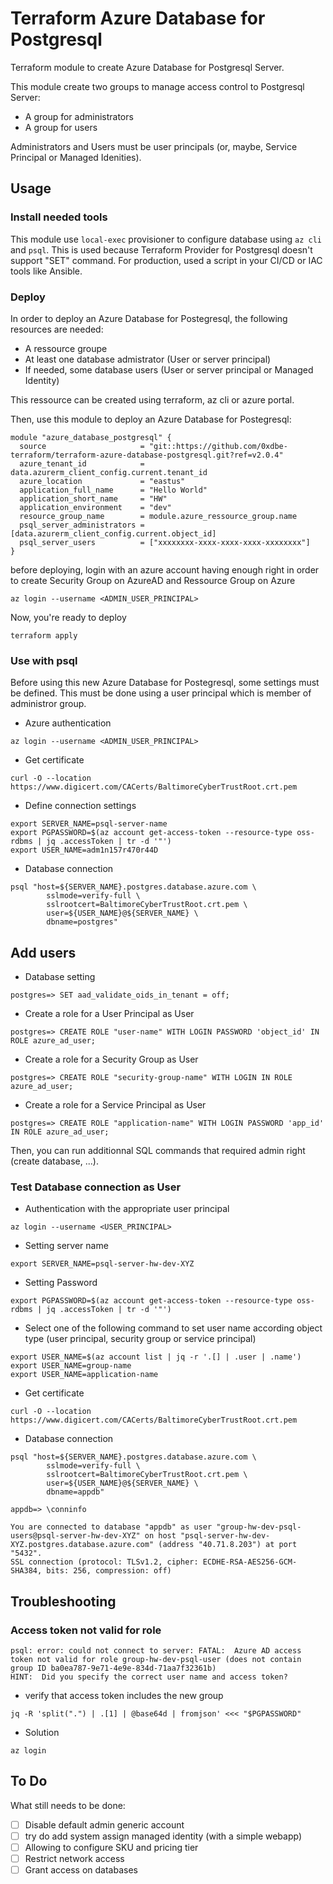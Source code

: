 # Terraform Azure Database for Postgresql

Terraform module to create Azure Database for Postgresql Server.

This module create two groups to manage access control to Postgresql Server:

- A group for administrators
- A group for users

Administrators and Users must be user principals (or, maybe, Service Principal or Managed Idenities).

## Usage

### Install needed tools

This module use ``local-exec`` provisioner to configure database using ``az cli`` and ``psql``.
This is used because Terraform Provider for Postgresql doesn't support "SET" command.
For production, used a script in your CI/CD or IAC tools like Ansible.

### Deploy

In order to deploy an Azure Database for Postegresql, the following resources are needed:

- A ressource groupe
- At least one database admistrator (User or server principal)
- If needed, some database users (User or server principal or Managed Identity)

This ressource can be created using terraform, az cli or azure portal.

Then, use this module to deploy an Azure Database for Postegresql:

```hcl
module "azure_database_postgresql" {
  source                     = "git::https://github.com/0xdbe-terraform/terraform-azure-database-postgresql.git?ref=v2.0.4"
  azure_tenant_id            = data.azurerm_client_config.current.tenant_id
  azure_location             = "eastus"
  application_full_name      = "Hello World"
  application_short_name     = "HW"
  application_environment    = "dev"
  resource_group_name        = module.azure_ressource_group.name
  psql_server_administrators = [data.azurerm_client_config.current.object_id]
  psql_server_users          = ["xxxxxxxx-xxxx-xxxx-xxxx-xxxxxxxx"]
}
```

before deploying, login with an azure account having enough right in order to create Security Group on AzureAD and Ressource Group on Azure

```
az login --username <ADMIN_USER_PRINCIPAL>
```

Now, you're ready to deploy

```
terraform apply
```

### Use with psql

Before using this new Azure Database for Postegresql, some settings must be defined.
This must be done using a user principal which is member of administror group.


- Azure authentication

```
az login --username <ADMIN_USER_PRINCIPAL>
```

- Get certificate

```
curl -O --location https://www.digicert.com/CACerts/BaltimoreCyberTrustRoot.crt.pem
```

- Define connection settings

```
export SERVER_NAME=psql-server-name
export PGPASSWORD=$(az account get-access-token --resource-type oss-rdbms | jq .accessToken | tr -d '"')
export USER_NAME=adm1n157r470r44D
```

- Database connection

```
psql "host=${SERVER_NAME}.postgres.database.azure.com \
        sslmode=verify-full \
        sslrootcert=BaltimoreCyberTrustRoot.crt.pem \
        user=${USER_NAME}@${SERVER_NAME} \
        dbname=postgres"
```

## Add users

- Database setting

```
postgres=> SET aad_validate_oids_in_tenant = off;
```

- Create a role for a User Principal as User

```
postgres=> CREATE ROLE "user-name" WITH LOGIN PASSWORD 'object_id' IN ROLE azure_ad_user;
```

- Create a role for a Security Group as User

```
postgres=> CREATE ROLE "security-group-name" WITH LOGIN IN ROLE azure_ad_user; 
```

- Create a role for a Service Principal as User

```
postgres=> CREATE ROLE "application-name" WITH LOGIN PASSWORD 'app_id' IN ROLE azure_ad_user;
```

Then, you can run additionnal SQL commands that required admin right (create database, ...).


### Test Database connection as User

- Authentication with the appropriate user principal

```
az login --username <USER_PRINCIPAL>
```

- Setting server name

```
export SERVER_NAME=psql-server-hw-dev-XYZ
```

- Setting Password

```
export PGPASSWORD=$(az account get-access-token --resource-type oss-rdbms | jq .accessToken | tr -d '"')
```

- Select one of the following command to set user name according object type (user principal, security group or service principal)

```
export USER_NAME=$(az account list | jq -r '.[] | .user | .name')
export USER_NAME=group-name
export USER_NAME=application-name
```

- Get certificate

```
curl -O --location https://www.digicert.com/CACerts/BaltimoreCyberTrustRoot.crt.pem
```

- Database connection

```
psql "host=${SERVER_NAME}.postgres.database.azure.com \
        sslmode=verify-full \
        sslrootcert=BaltimoreCyberTrustRoot.crt.pem \
        user=${USER_NAME}@${SERVER_NAME} \
        dbname=appdb"
```

```
appdb=> \conninfo

You are connected to database "appdb" as user "group-hw-dev-psql-users@psql-server-hw-dev-XYZ" on host "psql-server-hw-dev-XYZ.postgres.database.azure.com" (address "40.71.8.203") at port "5432".
SSL connection (protocol: TLSv1.2, cipher: ECDHE-RSA-AES256-GCM-SHA384, bits: 256, compression: off)
```

## Troubleshooting

### Access token not valid for role

```
psql: error: could not connect to server: FATAL:  Azure AD access token not valid for role group-hw-dev-psql-user (does not contain group ID ba0ea787-9e71-4e9e-834d-71aa7f32361b)
HINT:  Did you specify the correct user name and access token?
```

- verify that access token includes the new group

```
jq -R 'split(".") | .[1] | @base64d | fromjson' <<< "$PGPASSWORD"
```

- Solution

```
az login
```



## To Do

What still needs to be done:

- [ ] Disable default admin generic account
- [ ] try do add system assign managed identity (with a simple webapp)
- [ ] Allowing to configure SKU and pricing tier
- [ ] Restrict network access
- [ ] Grant access on databases
